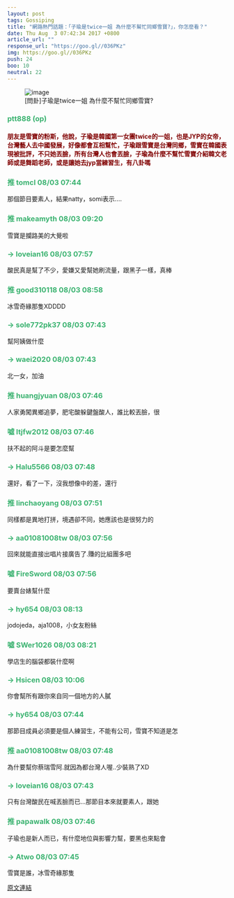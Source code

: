 ```yaml
---
layout: post
tags: Gossiping
title: "網路熱門話題：「子瑜是twice一姐 為什麼不幫忙同鄉雪寶?」，你怎麼看？"
date: Thu Aug  3 07:42:34 2017 +0800
article_url: ""
response_url: "https://goo.gl//036PKz"
img: https://goo.gl//036PKz
push: 24
boo: 10
neutral: 22
---
```


<figure>
<img src="https://goo.gl//036PKz" alt="image">
<figcaption>
[問卦]子瑜是twice一姐 為什麼不幫忙同鄉雪寶?
</figcaption>
</figure>



<h3 style="color:MediumSeaGreen;">ptt888 (op)</h3>

<h4 style="color:Maroon;">朋友是雪寶的粉斯，他說，子瑜是韓國第一女團twice的一姐，也是JYP的女帝，台灣藝人去中國發展，好像都會互相幫忙，子瑜跟雪寶是台灣同鄉，雪寶在韓國表現被批評，不只她丟臉，所有台灣人也會丟臉，子瑜為什麼不幫忙雪寶介紹韓文老師或是舞蹈老師，或是讓她去jyp當練習生，有八卦嗎</h4>

<h3 style="color:MediumSeaGreen;">推 tomcl 08/03 07:44</h3>

<p>那個節目要素人，結果natty，somi表示....</p>

<h3 style="color:MediumSeaGreen;">推 makeamyth 08/03 09:20</h3>

<p>雪寶是攔路美的大覺啦</p>

<h3 style="color:MediumSeaGreen;">→ loveian16 08/03 07:57</h3>

<p>酸民真是幫了不少，愛嫌又愛幫她刷流量，跟黑子一樣，真棒</p>

<h3 style="color:MediumSeaGreen;">推 good310118 08/03 08:58</h3>

<p>冰雪奇緣那隻XDDDD</p>

<h3 style="color:MediumSeaGreen;">→ sole772pk37 08/03 07:43</h3>

<p>幫阿姨做什麼</p>

<h3 style="color:MediumSeaGreen;">→ waei2020 08/03 07:43</h3>

<p>北一女，加油</p>

<h3 style="color:MediumSeaGreen;">推 huangjyuan 08/03 07:46</h3>

<p>人家勇闖異鄉追夢，肥宅酸躲鍵盤酸人，誰比較丟臉，很</p>

<h3 style="color:MediumSeaGreen;">噓 ltjfw2012 08/03 07:46</h3>

<p>扶不起的阿斗是要怎麼幫</p>

<h3 style="color:MediumSeaGreen;">→ Halu5566 08/03 07:48</h3>

<p>還好，看了一下，沒我想像中的差，還行</p>

<h3 style="color:MediumSeaGreen;">推 linchaoyang 08/03 07:51</h3>

<p>同樣都是異地打拼，境遇卻不同，她應該也是很努力的</p>

<h3 style="color:MediumSeaGreen;">→ aa01081008tw 08/03 07:56</h3>

<p>回來就能直接出唱片接廣告了.賺的比組團多吧</p>

<h3 style="color:MediumSeaGreen;">噓 FireSword 08/03 07:56</h3>

<p>要賣台婊幫什麼</p>

<h3 style="color:MediumSeaGreen;">→ hy654 08/03 08:13</h3>

<p>jodojeda，aja1008，小女友粉絲</p>

<h3 style="color:MediumSeaGreen;">噓 SWer1026 08/03 08:21</h3>

<p>學店生的腦袋都裝什麼啊</p>

<h3 style="color:MediumSeaGreen;">→ Hsicen 08/03 10:06</h3>

<p>你會幫所有跟你來自同一個地方的人膩</p>

<h3 style="color:MediumSeaGreen;">→ hy654 08/03 07:44</h3>

<p>那節目成員必須要是個人練習生，不能有公司，雪寶不知道是怎</p>

<h3 style="color:MediumSeaGreen;">推 aa01081008tw 08/03 07:48</h3>

<p>為什要幫你蔡瑞雪阿.就因為都台灣人喔..少裝熟了XD</p>

<h3 style="color:MediumSeaGreen;">→ loveian16 08/03 07:43</h3>

<p>只有台灣酸民在喊丟臉而已...那節目本來就要素人，跟她</p>

<h3 style="color:MediumSeaGreen;">推 papawalk 08/03 07:46</h3>

<p>子瑜也是新人而已，有什麼地位與影響力幫，要黑也來點會</p>

<h3 style="color:MediumSeaGreen;">→ Atwo 08/03 07:45</h3>

<p>雪寶是誰，冰雪奇緣那隻</p>

<a href = "https://www.ptt.cc/bbs/Gossiping/M.1501717357.A.DC1.html">原文連結</a>

